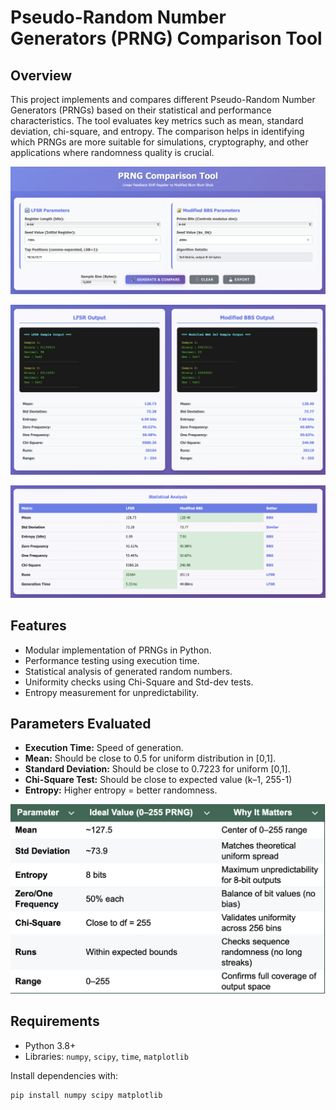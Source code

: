 # Pseudo-Random Number Generators (PRNG) Comparison Tool

## Overview
This project implements and compares different Pseudo-Random Number Generators (PRNGs) based on their statistical and performance characteristics. The tool evaluates key metrics such as mean, standard deviation, chi-square, and entropy. The comparison helps in identifying which PRNGs are more suitable for simulations, cryptography, and other applications where randomness quality is crucial.

<p align="center">
  <img src="init inputs.png" alt="PRNG Comparison Results" width="600">
</p>

<p align="center">
  <img src="outputs.png" alt="PRNG Comparison Results" width="600">
</p>

<p align="center">
  <img src="stats.png" alt="PRNG Comparison Results" width="600">
</p>

## Features
- Modular implementation of PRNGs in Python.
- Performance testing using execution time.
- Statistical analysis of generated random numbers.
- Uniformity checks using Chi-Square and Std-dev tests.
- Entropy measurement for unpredictability.

## Parameters Evaluated
- **Execution Time:** Speed of generation.
- **Mean:** Should be close to 0.5 for uniform distribution in [0,1].
- **Standard Deviation:** Should be close to 0.7223 for uniform [0,1].
- **Chi-Square Test:** Should be close to expected value (k–1, 255-1)
- **Entropy:** Higher entropy = better randomness.

<p align="center">
  <img src="expected.png" alt="PRNG Comparison Results" width="600">
</p>

## Requirements
- Python 3.8+
- Libraries: `numpy`, `scipy`, `time`, `matplotlib`

Install dependencies with:
```bash
pip install numpy scipy matplotlib


